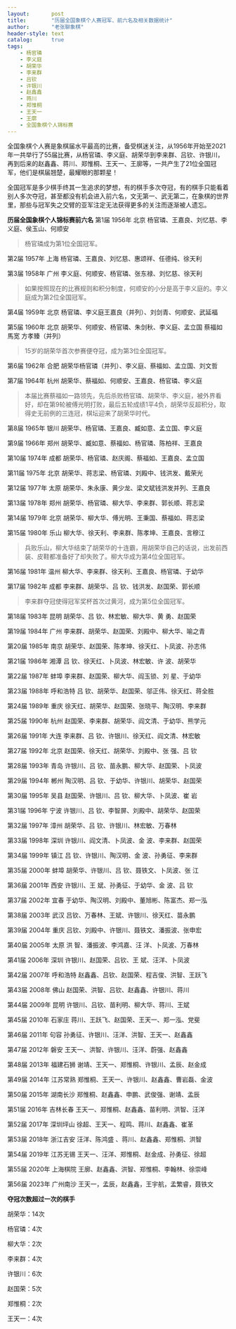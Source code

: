 ```yaml
---
layout:       post
title:        "历届全国象棋个人赛冠军、前六名及相关数据统计"
author:       "老张聊象棋"
header-style: text
catalog:      true
tags:
    - 杨官璘
    - 李义庭
    - 胡荣华
    - 李来群
    - 吕钦
    - 许银川
    - 赵鑫鑫
    - 蒋川
    - 郑惟桐
    - 王天一
    - 王廓
    - 全国象棋个人锦标赛
---
```

全国象棋个人赛是象棋届水平最高的比赛，备受棋迷关注，从1956年开始至2021年一共举行了55届比赛，从杨官璘、李义庭、胡荣华到李来群、吕钦、许银川，再到后来的赵鑫鑫、蒋川、郑惟桐、王天一、王廓等，一共产生了21位全国冠军，他们是棋届翘楚，最耀眼的那颗星！

全国冠军是多少棋手终其一生追求的梦想，有的棋手多次夺冠，有的棋手只能看着别人多次夺冠，甚至都没有机会进入前六名，文无第一、武无第二，在象棋的世界里，那些与冠军失之交臂的亚军注定无法获得更多的关注而逐渐被人遗忘。

**历届全国象棋个人锦标赛前六名**
第1届 1956年 北京 杨官璘、王嘉良、刘忆慈、李义庭、侯玉山、何顺安

>杨官璘成为第1位全国冠军。

第2届 1957年 上海 杨官璘、王嘉良、刘忆慈、惠颂祥、任德纯、徐天利

第3届 1958年 广州 李义庭、何顺安、杨官璘、张东禄、刘忆慈、徐天利

>如果按照现在的比赛规则和积分制度，何顺安的小分是高于李义庭的。李义庭成为第2位全国冠军。

第4届 1959年 北京 杨官璘、李义庭王嘉良（并列）、刘剑青、何顺安、武延福

第5届 1960年 北京 胡荣华、何顺安、杨官璘、朱剑秋、李义庭、孟立国 蔡福如 馬宽 方孝臻（并列）

>15岁的胡荣华首次参赛便夺冠，成为第3位全国冠军。

第6届 1962年 合肥 胡荣华杨官璘（并列）、李义庭、蔡福如、孟立国、刘文哲

第7届 1964年 杭州 胡荣华、蔡福如、何顺安、王嘉良、杨官璘、李义庭

>本届比赛蔡福如一路领先，先后杀败杨官璘、胡荣华、李义庭，被外界看好，却在第9轮被傅光明打败，最后五轮成绩1平4负，胡荣华反超积分，取得史无前例的三连冠，棋坛迎来了胡荣华时代。

第8届 1965年 银川 胡荣华、杨官璘、王嘉良、臧如意、孟立国、李义庭

第9届 1966年 郑州 胡荣华、臧如意、蔡福如、杨官璘、陈柏祥、王嘉良

第10届 1974年 成都 胡荣华、杨官璘、赵庆阁、蔡福如、王嘉良、孟立国

第11届 1975年 北京 胡荣华、蒋志梁、杨官璘、刘殿中、钱洪发、戴荣光

第12届 1977年 太原 胡荣华、朱永康、黄少龙、梁文斌钱洪发并列、王嘉良

第13届 1978年 郑州 胡荣华、杨官璘、柳大华、李来群、郭长顺、蒋志梁

第14届 1979年 北京 胡荣华、柳大华、傅光明、王秉国、蔡福如、蒋志梁

第15届 1980年 乐山 柳大华、徐天利、李来群、陈孝坤、王嘉良、言穆江

>兵败乐山，柳大华结束了胡荣华的十连霸，用胡荣华自己的话说，出发前西装、皮鞋都准备好了却失败了。柳大华成为第4位全国冠军。

第16届 1981年 温州 柳大华、李来群、徐天利、王嘉良、杨官璘、于幼华

第17届 1982年 成都 李来群、胡荣华、吕 钦、钱洪发、赵国荣、郭长顺

>李来群夺冠使得冠军奖杯首次过黄河，成为第5位全国冠军。

第18届 1983年 昆明 胡荣华、吕 钦、林宏敏、柳大华、黄 勇、赵国荣

第19届 1984年 广州 李来群、胡荣华、赵国荣、刘殿中、柳大华、喻之青

第20届 1985年 南京 胡荣华、赵国荣、陈孝坤、徐天红、卜凤波、孙志伟

第21届 1986年 湘潭 吕 钦、徐天红、卜凤波、林宏敏、许 波、胡荣华

第22届 1987年 蚌埠 李来群、赵国荣、柳大华、阎玉锁、刘 星、于幼华

第23届 1988年 呼和浩特 吕 钦、胡荣华、赵国荣、邬正伟、徐天红、蒋全胜

第24届 1989年 重庆 徐天红、胡荣华、赵国荣、张晓平、陶汉明、李来群

第25届 1990年 杭州 赵国荣、李来群、胡荣华、阎文清、于幼华、熊学元

第26届 1991年 大连 李来群、吕 钦、许银川、徐天红、阎文清、林宏敏

第27届 1992年 北京 赵国荣、徐天红、胡荣华、刘殿中、张 强、吕 钦

第28届 1993年 青岛 许银川、吕 钦、苗永鹏、柳大华、赵国荣、卜凤波

第29届 1994年 郴州 陶汉明、吕 钦、于幼华、许银川、胡荣华、赵国荣

第30届 1995年 吴县 赵国荣、许银川、吕 钦、柳大华、卜凤波、崔 岩

第31届 1996年 宁波 许银川、吕 钦、李智屏、刘殿中、胡荣华、赵国荣

第32届 1997年 漳州 胡荣华、吕 钦、许银川、林宏敏、万春林

第33届 1998年 深圳 许银川、阎文清、卜凤波、金 波、李来群、赵国荣

第34届 1999年 镇江 吕 钦、许银川、陶汉明、金 波、孙勇征、李来群

第35届 2000年 蚌埠 胡荣华、许银川、吕 钦、聂铁文、卜凤波、张 江

第36届 2001年 西安 许银川、王 斌、孙勇征、于幼华、金 波、吕 钦

第37届 2002年 宜春 于幼华、陶汉明、刘殿中、董旭彬、陈富杰、郑一泓

第38届 2003年 武汉 吕钦、万春林、王斌、许银川、徐天红、苗永鹏

第39届 2004年 重庆 吕钦、刘殿中、许银川、聂铁文、潘振波、张申宏

第40届 2005年 太原 洪 智、潘振波、李鸿嘉、汪 洋、卜凤波、万春林

第41届 2006年 深圳 许银川、赵国荣、吕钦、王 斌、汪洋、卜凤波

第42届 2007年 呼和浩特 赵鑫鑫、吕钦、赵国荣、程吉俊、洪智、王跃飞

第43届 2008年 佛山 赵国荣、洪智、吕钦、赵鑫鑫、许银川、蒋川

第44届 2009年 昆明 许银川、吕钦、苗利明、柳大华、蒋川、王斌

第45届 2010年 石家庄 蒋川、王跃飞、赵国荣、王天一、郑一泓、党斐

第46届 2011年 句容 孙勇征、许银川、汪洋、洪智、王天一、赵鑫鑫

第47届 2012年 磐安 王天一、洪智、许银川、汪洋、蔚强、赵鑫鑫

第48届 2013年 福建石狮 谢靖、王天一、郑惟桐、许银川、孟辰、赵金成

第49届 2014年 江苏常熟 郑惟桐、王天一、许银川、赵鑫鑫、曹岩磊、金波

第50届 2015年 湖南长沙 郑惟桐、赵鑫鑫、申鹏、武俊强、谢靖、孟辰

第51届 2016年 吉林长春 王天一、郑惟桐、赵鑫鑫、苗利明、洪智、汪洋

第52届 2017年 深圳坪山 徐超、王天一、程鸣、蒋川、赵鑫鑫、崔革

第53届 2018年 浙江吉安 汪洋、陈鸿盛 、蒋川、赵鑫鑫、郑惟桐、洪智

第54届 2019年 江苏无锡 王天一、汪洋、郑惟桐、赵金成、孙勇征、徐超

第55届 2020年 上海棋院 王廓、赵鑫鑫、洪智、郑惟桐、李翰林、徐崇峰

第56届 2023年 广州南沙 王天一，孟辰，赵鑫鑫，王宇航，孟繁睿，聂铁文

**夺冠次数超过一次的棋手**

胡荣华：14次

杨官璘：4次

柳大华：2次

李来群：4次

许银川：6次

赵国荣：5次

郑惟桐：2次

王天一：4次
